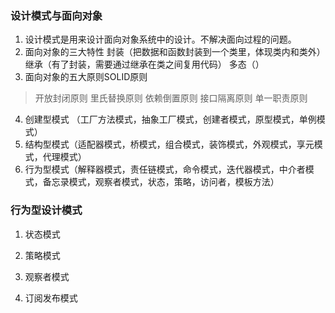 ### 设计模式与面向对象
1. 设计模式是用来设计面向对象系统中的设计。不解决面向过程的问题。
2. 面向对象的三大特性 封装（把数据和函数封装到一个类里，体现类内和类外） 继承（有了封装，需要通过继承在类之间复用代码） 多态（）
3. 面向对象的五大原则SOLID原则
> 开放封闭原则
> 里氏替换原则
> 依赖倒置原则
> 接口隔离原则
> 单一职责原则
4. 创建型模式 （工厂方法模式，抽象工厂模式，创建者模式，原型模式，单例模式）
5. 结构型模式（适配器模式，桥模式，组合模式，装饰模式，外观模式，享元模式，代理模式）
6. 行为型模式（解释器模式，责任链模式，命令模式，迭代器模式，中介者模式，备忘录模式，观察者模式，状态，策略，访问者，模板方法）

### 行为型设计模式

1. 状态模式


2. 策略模式


3. 观察者模式


4. 订阅发布模式
